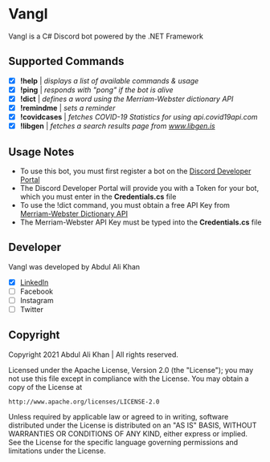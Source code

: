 ﻿# Vangl
Vangl is a C# Discord bot powered by the .NET Framework

## Supported Commands
- [x] **!help** | *displays a list of available commands & usage*
- [x] **!ping** | *responds with "pong" if the bot is alive*
- [x] **!dict** <word> | *defines a word using the Merriam-Webster dictionary API*
- [x] **!remindme** <Description> <Time Interval in Seconds> | *sets a reminder*
- [x] **!covidcases** <Country> | *fetches COVID-19 Statistics for <Country> using api.covid19api.com*
- [x] **!libgen** <Book Title> | *fetches a search results page from www.libgen.is*

## Usage Notes
- To use this bot, you must first register a bot on the [Discord Developer Portal](https://discord.com/developers/)
- The Discord Developer Portal will provide you with a Token for your bot, which you must enter in the **Credentials.cs** file
- To use the !dict command, you must obtain a free API Key from [Merriam-Webster Dictionary API](https://dictionaryapi.com/register/index)
- The Merriam-Webster API Key must be typed into the **Credentials.cs** file

## Developer
Vangl was developed by Abdul Ali Khan
- [x] [LinkedIn](https://pk.linkedin.com/in/abdul-ali-khan-620632144)
- [ ] Facebook
- [ ] Instagram
- [ ] Twitter

## Copyright
Copyright 2021 Abdul Ali Khan | All rights reserved.

Licensed under the Apache License, Version 2.0 (the "License");
you may not use this file except in compliance with the License.
You may obtain a copy of the License at

    http://www.apache.org/licenses/LICENSE-2.0

Unless required by applicable law or agreed to in writing, software
distributed under the License is distributed on an "AS IS" BASIS,
WITHOUT WARRANTIES OR CONDITIONS OF ANY KIND, either express or implied.
See the License for the specific language governing permissions and
limitations under the License.